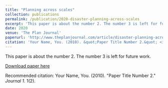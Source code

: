 ```yaml
---
title: "Planning across scales"
collection: publications
permalink: /publication/2020-disaster-planning-across-scales
excerpt: 'This paper is about the number 2. The number 3 is left for future work.'
date: 2020
venue: 'The Plan Journal'
paperurl: 'http://www.theplanjournal.com/article/disaster-planning-across-scales-lessons-post-earthquake-rubble-management-oaxaca-mexico'
citation: 'Your Name, You. (2010). &quot;Paper Title Number 2.&quot; <i>Journal 1</i>. 1(2).'
---
```

This paper is about the number 2. The number 3 is left for future work.

[Download paper here](http://academicpages.github.io/files/paper2.pdf)

Recommended citation: Your Name, You. (2010). "Paper Title Number 2." <i>Journal 1</i>. 1(2).
